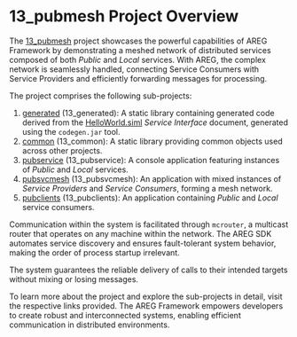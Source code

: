 # 13_pubmesh Project Overview

The [13_pubmesh](https://github.com/aregtech/areg-sdk/tree/master/examples/13_pubmesh) project showcases the powerful capabilities of AREG Framework by demonstrating a meshed network of distributed services composed of both *Public* and *Local* services. With AREG, the complex network is seamlessly handled, connecting Service Consumers with Service Providers and efficiently forwarding messages for processing.

The project comprises the following sub-projects:
1. [generated](https://github.com/aregtech/areg-sdk/tree/master/examples/13_pubmesh/generated) (13_generated): A static library containing generated code derived from the [HelloWorld.siml](https://github.com/aregtech/areg-sdk/blob/master/examples/13_pubmesh/res/HelloWorld.siml) *Service Interface* document, generated using the `codegen.jar` tool.
2. [common](https://github.com/aregtech/areg-sdk/tree/master/examples/13_pubmesh/common) (13_common): A static library providing common objects used across other projects.
3. [pubservice](https://github.com/aregtech/areg-sdk/tree/master/examples/13_pubmesh/pubservice) (13_pubservice): A console application featuring instances of *Public* and *Local* services.
4. [pubsvcmesh](https://github.com/aregtech/areg-sdk/tree/master/examples/13_pubmesh/pubsvcmesh) (13_pubsvcmesh): An application with mixed instances of *Service Providers* and *Service Consumers*, forming a mesh network.
5. [pubclients](https://github.com/aregtech/areg-sdk/tree/master/examples/13_pubmesh/pubclients) (13_pubclients): An application containing *Public* and *Local* service consumers.

Communication within the system is facilitated through `mcrouter`, a multicast router that operates on any machine within the network. The AREG SDK automates service discovery and ensures fault-tolerant system behavior, making the order of process startup irrelevant.

The system guarantees the reliable delivery of calls to their intended targets without mixing or losing messages.

To learn more about the project and explore the sub-projects in detail, visit the respective links provided. The AREG Framework empowers developers to create robust and interconnected systems, enabling efficient communication in distributed environments.
